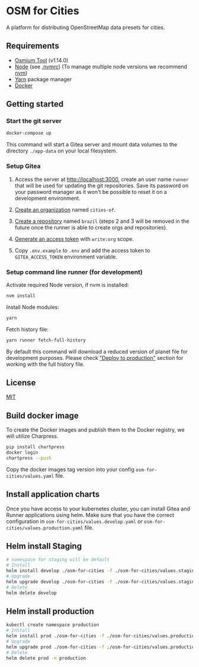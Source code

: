 # OSM for Cities

A platform for distributing OpenStreetMap data presets for cities.

## Requirements

- [Osmium Tool](https://osmcode.org/osmium-tool/) (v1.14.0)
- [Node](http://nodejs.org/) (see [.nvmrc](./.nvmrc)) (To manage multiple node versions we recommend [nvm](https://github.com/creationix/nvm))
- [Yarn](https://yarnpkg.com/) package manager
- [Docker](https://www.docker.com/)

## Getting started

### Start the git server

```sh
docker-compose up
```

This command will start a Gitea server and mount data volumes to the directory `./app-data` on your local filesystem.

### Setup Gitea

1. Access the server at  <http://localhost:3000>, create an user name `runner` that will be used for updating the git repositories. Save its password on your password manager as it won't be possible to reset it on a development environment.

2. [Create an organization](http://localhost:3000/org/create) named `cities-of`.

3. [Create a repository](http://localhost:3000/repo/create) named `brazil` (steps 2 and 3 will be removed in the future once the runner is able to create orgs and repositories).

4. [Generate an access token](http://localhost:3000/user/settings/applications) with `write:org` scope.

5. Copy `.env.example` to `.env` and add the access token to `GITEA_ACCESS_TOKEN` environment variable.

### Setup command line runner (for development)

Activate required Node version, if nvm is installed:

```sh
nvm install
```

Install Node modules:

```sh
yarn
```

Fetch history file:

```sh
yarn runner fetch-full-history
```

By default this command will download a reduced version of planet file for development purposes. Please check ["Deploy to production"](#deploy-to-production) section for working with the full history file.

## License

[MIT](LICENSE)



## Build docker image

To create the Docker images and publish them to the Docker registry, we will utilize Charpress.

```sh
pip install chartpress
docker login
chartpress --push
```

Copy the docker images  tag version into your config `osm-for-cities/values.yaml` file.

## Install application charts

Once you have access to your kubernetes cluster, you can install Gitea and Runner applications using helm. Make sure that you have the correct configuration in `osm-for-cities/values.develop.yaml` or `osm-for-cities/values.production.yaml` file.


## Helm install Staging

```sh
# namespace for staging will be default
# Install
helm install develop ./osm-for-cities -f ./osm-for-cities/values.staging.yaml
# Upgrade
helm upgrade develop ./osm-for-cities -f ./osm-for-cities/values.staging.yaml
# Delete
helm delete develop
```

## Helm install production 
```sh
kubectl create namespace production
# Install
helm install prod ./osm-for-cities -f ./osm-for-cities/values.production.yaml  --namespace production
# Upgrade
helm upgrade prod ./osm-for-cities -f ./osm-for-cities/values.production.yaml  --namespace production
# Delete
helm delete prod -n production
```